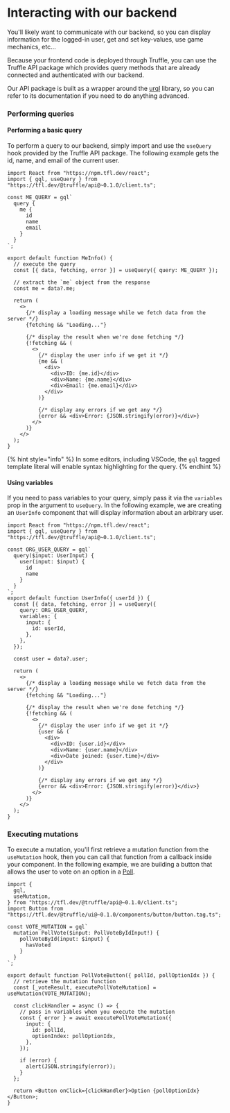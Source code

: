 # Interacting with our backend

You'll likely want to communicate with our backend, so you can display information for the logged-in user, get and set key-values, use game mechanics, etc...

Because your frontend code is deployed through Truffle, you can use the Truffle API package which provides query methods that are already connected and authenticated with our backend.

Our API package is built as a wrapper around the [urql](https://formidable.com/open-source/urql/) library, so you can refer to its documentation if you need to do anything advanced.

### Performing queries

#### Performing a basic query

To perform a query to our backend, simply import and use the `useQuery` hook provided by the Truffle API package. The following example gets the id, name, and email of the current user.

```tsx
import React from "https://npm.tfl.dev/react";
import { gql, useQuery } from "https://tfl.dev/@truffle/api@~0.1.0/client.ts";

const ME_QUERY = gql`
  query {
    me {
      id
      name
      email
    }
  }
`;

export default function MeInfo() {
  // execute the query
  const [{ data, fetching, error }] = useQuery({ query: ME_QUERY });

  // extract the `me` object from the response
  const me = data?.me;

  return (
    <>
      {/* display a loading message while we fetch data from the server */}
      {fetching && "Loading..."}

      {/* display the result when we're done fetching */}
      {!fetching && (
        <>
          {/* display the user info if we get it */}
          {me && (
            <div>
              <div>ID: {me.id}</div>
              <div>Name: {me.name}</div>
              <div>Email: {me.email}</div>
            </div>
          )}

          {/* display any errors if we get any */}
          {error && <div>Error: {JSON.stringify(error)}</div>}
        </>
      )}
    </>
  );
}
```

{% hint style="info" %}
In some editors, including VSCode, the `gql` tagged template literal will enable syntax highlighting for the query.
{% endhint %}

#### Using variables

If you need to pass variables to your query, simply pass it via the `variables` prop in the argument to `useQuery`. In the following example, we are creating an `UserInfo` component that will display information about an arbitrary user.

```tsx
import React from "https://npm.tfl.dev/react";
import { gql, useQuery } from "https://tfl.dev/@truffle/api@~0.1.0/client.ts";

const ORG_USER_QUERY = gql`
  query($input: UserInput) {
    user(input: $input) {
      id
      name
    }
  }
`;
export default function UserInfo({ userId }) {
  const [{ data, fetching, error }] = useQuery({
    query: ORG_USER_QUERY,
    variables: {
      input: {
        id: userId,
      },
    },
  });

  const user = data?.user;

  return (
    <>
      {/* display a loading message while we fetch data from the server */}
      {fetching && "Loading..."}

      {/* display the result when we're done fetching */}
      {!fetching && (
        <>
          {/* display the user info if we get it */}
          {user && (
            <div>
              <div>ID: {user.id}</div>
              <div>Name: {user.name}</div>
              <div>Date joined: {user.time}</div>
            </div>
          )}

          {/* display any errors if we get any */}
          {error && <div>Error: {JSON.stringify(error)}</div>}
        </>
      )}
    </>
  );
}
```

### Executing mutations

To execute a mutation, you'll first retrieve a mutation function from the `useMutation` hook, then you can call that function from a callback inside your component. In the following example, we are building a button that allows the user to vote on an option in a [Poll](../mycelium-api/features/user-interaction/polls.md).

```tsx
import {
  gql,
  useMutation,
} from "https://tfl.dev/@truffle/api@~0.1.0/client.ts";
import Button from "https://tfl.dev/@truffle/ui@~0.1.0/components/button/button.tag.ts";

const VOTE_MUTATION = gql`
  mutation PollVote($input: PollVoteByIdInput!) {
    pollVoteById(input: $input) {
      hasVoted
    }
  }
`;

export default function PollVoteButton({ pollId, pollOptionIdx }) {
  // retrieve the mutation function
  const [_voteResult, executePollVoteMutation] = useMutation(VOTE_MUTATION);

  const clickHandler = async () => {
    // pass in variables when you execute the mutation
    const { error } = await executePollVoteMutation({
      input: {
        id: pollId,
        optionIndex: pollOptionIdx,
      },
    });

    if (error) {
      alert(JSON.stringify(error));
    }
  };

  return <Button onClick={clickHandler}>Option {pollOptionIdx}</Button>;
}
```



